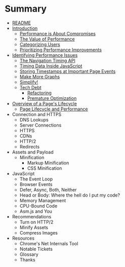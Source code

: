# Summary

* [README](README.md)
* [Introduction](01-introduction/introduction.md)
   * [Performance is About Compromises](01-introduction/performance_is_about_compromises.md)
   * [The Value of Performance](01-introduction/the_value_of_performance.md)
   * [Categorizing Users](01-introduction/categorizing_users.md)
   * [Prioritizing Performance Improvements](01-introduction/prioritizing_performance_improvements.md)
* [Identifying Performance Issues](02-identifying-performance-issues/identifyingperformance_issues_md.md)
   * [The Navigation Timing API](02-identifying-performance-issues/the_navigation_timing_api.md)
   * [Timing Data Inside JavaScript](02-identifying-performance-issues/timing_data_inside_javascript.md)
   * [Storing Timestamps at Important Page Events](02-identifying-performance-issues/storing_timestamps_at_important_page_events.md)
   * [Make More Graphs](02-identifying-performance-issues/make_more_graphs.md)
   * [Simplify!](02-identifying-performance-issues/simplify.md)
   * [Tech Debt](02-identifying-performance-issues/tech_debt.md)
       * [Refactoring](02-identifying-performance-issues/refactoring.md)
       * [Premature Optimization](02-identifying-performance-issues/premature_optimization.md)
* [Overview of a Page's Lifecycle](03-overview_of_a_pages_lifecycle/overview_of_a_pages_lifecycle.md)
   * [Page Lifecycle and Performance](03-overview_of_a_pages_lifecycle/page_lifecycle_and_performance.md)
* Connection and HTTPS
   * DNS Lookups
   * Server Connections
   * HTTPS
   * CDNs
   * HTTP/2
   * Redirects
* Assets and Payload
   * Minification
       * Markup Minification
       * CSS Minification
* JavaScript
   * The Event Loop
   * Browser Events
   * Defer, Async, Both, Neither
   * Head or Body: Where the hell do I put my code?
   * Memory Management
   * CPU-Bound Code
   * Asm.js and You
* Recommendations
   * Turn on HTTP/2
   * Minify Assets
   * Compress Images
* Resources
   * Chrome's Net Internals Tool
   * Notable Tickets
   * Glossary
   * Thanks

